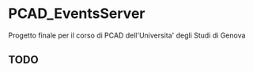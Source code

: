 # PCAD_EventsServer
Progetto finale per il corso di PCAD dell'Universita' degli Studi di Genova


## TODO
<!-- - Scripipt di deploy Docker/Kubernetes -->
<!-- - Test Connessioni Database -->
<!-- - Aggiustare i caratteri speciali nelle querry -->
<!-- - Questione prenotazioni (<=) -->
<!-- - Se si ha il tempo GUI decente -->
